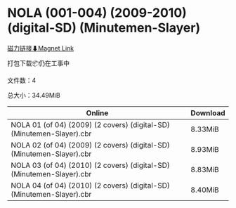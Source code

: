 # NOLA (001-004) (2009-2010) (digital-SD) (Minutemen-Slayer)

[磁力链接⬇Magnet Link](magnet:?xt=urn:btih:6a135c648922ca166e0678fd4b68d2e6a68dbbf0&dn=NOLA%20%28001-004%29%20%282009-2010%29%20%28digital-SD%29%20%28Minutemen-Slayer%29)

打包下载📦仍在工事中

文件数：4

总大小：34.49MiB

Online | Download
--- | ---
NOLA 01 (of 04) (2009) (2 covers) (digital-SD) (Minutemen-Slayer).cbr | 8.33MiB
NOLA 02 (of 04) (2009) (2 covers) (digital-SD) (Minutemen-Slayer).cbr | 8.93MiB
NOLA 03 (of 04) (2010) (2 covers) (digital-SD) (Minutemen-Slayer).cbr | 8.83MiB
NOLA 04 (of 04) (2010) (2 covers) (digital-SD) (Minutemen-Slayer).cbr | 8.40MiB